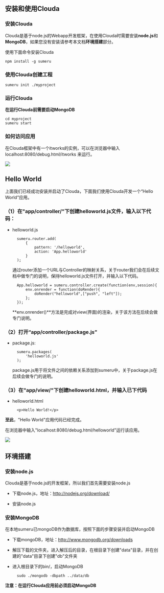 
## 安装和使用Clouda


### 安装Clouda

Clouda是基于node.js的Webapp开发框架，在使用Clouda时需要安装**node.js**和**MongoDB**，如果您没有安装请参考本文档**环境搭建**部分。

使用下面命令安装Clouda

	npm install -g sumeru

### 使用Clouda创建工程

	sumeru init ./myproject

### 运行Clouda

**在运行Clouda前需要启动MongoDB**

	cd myproject
	sumeru start


### 如何访问应用

在Clouda框架中有一个itworks的实例，可以在浏览器中输入 localhost:8080/debug.html/itworks 来运行。


<img style="max-width: 60%;;" src="/assets/md/docs/images/itworks.png">

## Hello World


上面我们已经成功安装并启动了Clouda，下面我们使用Clouda开发一个“Hello World”应用。


### （1）在"app/controller/"下创建helloworld.js文件，输入以下代码：

* helloworld.js


		sumeru.router.add(
			{
			    pattern: '/helloworld',
				action: 'App.helloworld'
			}
		);

	通过router添加一个URL与Controller的映射关系，关于router我们会在后续文档中做专门的说明，保持helloworld.js文件打开，并输入以下代码。

		App.helloworld = sumeru.controller.create(function(env,session){
			env.onrender = function(doRender){
				doRender("helloworld",["push", "left"]);
			};
		});

	**env.onrender()**方法是完成对view(界面)的渲染，关于该方法在后续会做专门说明。

### （2）打开“app/controller/package.js”


* package.js:

		sumeru.packages(
			'helloworld.js'
		);

	package.js用于将文件之间的依赖关系添加到sumeru中，关于package.js在后续会做专门的说明。



### （3）在"app/view/"下创建helloworld.html，并输入已下代码

* helloworld.html


		<p>Hello World!</p>

**至此**，"Hello World"应用代码已经完成。

在浏览器中输入"localhost:8080/debug.html/helloworld"运行该应用。

<img style="max-width: 60%;;" src="/assets/md/docs/images/helloworld.png">


## 环境搭建

### 安装node.js

Clouda是基于node.js的开发框架，所以我们首先需要安装node.js

* 下载node.js，地址：<http://nodejs.org/download/>

* 安装node.js


### 安装MongoDB

在本地sumeru已mongoDB作为数据库，按照下面的步骤安装并启动MongoDB

* 下载mongoDB，地址：<http://www.mongodb.org/downloads>

* 解压下载的文件夹，进入解压后的目录，在根目录下创建"data"目录，并在创建的"data"目录下创建"db"文件夹

* 进入根目录下的bin/，启动MongoDB

		sudo ./mongodb -dbpath ../data/db


**注意：在运行Clouda应用前必须启动MongoDB**
	
